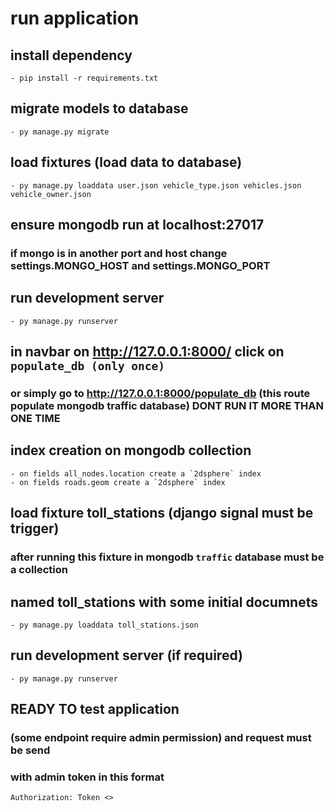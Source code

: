 # run application 
## install dependency
    - pip install -r requirements.txt
## migrate models to database 
    - py manage.py migrate  
## load fixtures (load data to database)
    - py manage.py loaddata user.json vehicle_type.json vehicles.json vehicle_owner.json       
## ensure mongodb run at localhost:27017
### if mongo is in another port and host change settings.MONGO_HOST and settings.MONGO_PORT 


## run development server 
    - py manage.py runserver     

## in navbar on http://127.0.0.1:8000/ click on `populate_db (only once)`
### or simply go to  http://127.0.0.1:8000/populate_db (this route populate mongodb traffic database) DONT RUN IT MORE THAN ONE TIME
    
## index creation on mongodb collection 
    - on fields all_nodes.location create a `2dsphere` index
    - on fields roads.geom create a `2dsphere` index 
        
## load fixture toll_stations (django signal must be trigger)   
### after running this fixture in mongodb `traffic` database must be a collection 
## named toll_stations with some initial documnets
    - py manage.py loaddata toll_stations.json


## run development server (if required) 
    - py manage.py runserver     

## READY TO test application 
### (some endpoint require admin permission) and request must be send 
### with admin token in this format
    Authorization: Token <>     